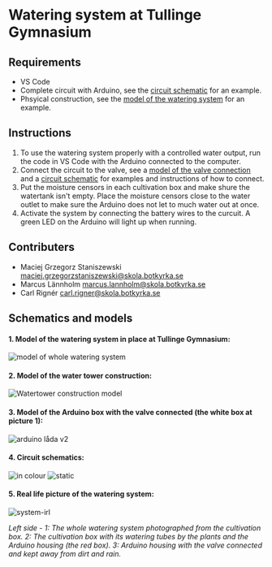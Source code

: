 # Watering system at Tullinge Gymnasium

## Requirements
* VS Code
* Complete circuit with Arduino, see the [circuit schematic](https://github.com/tullinge/watering-system/blob/master/README.md#4-circuit-schematic) for an example.
* Phsyical construction, see the [model of the watering system](https://github.com/tullinge/watering-system/blob/master/README.md#schematics-and-models) for an example.

## Instructions
1. To use the watering system properly with a controlled water output, run the code in VS Code with the Arduino connected to the computer.
2. Connect the circuit to the valve, see a [model of the valve connection](https://github.com/tullinge/watering-system/blob/master/README.md#3-model-of-the-arduino-box-with-the-valve-connected-the-white-box-at-picture-1) and a [circuit schematic](https://github.com/tullinge/watering-system/blob/master/README.md#4-circuit-schematic) for examples and instructions of how to connect.
3. Put the moisture censors in each cultivation box and make shure the watertank isn't empty. Place the moisture censors close to the water outlet to make sure the Arduino does not let to much water out at once.
4. Activate the system by connecting the battery wires to the curcuit. A green LED on the Arduino will light up when running.

## Contributers
* Maciej Grzegorz Staniszewski maciej.grzegorzstaniszewski@skola.botkyrka.se
* Marcus Lännholm marcus.lannholm@skola.botkyrka.se
* Carl Rignér carl.rigner@skola.botkyrka.se

## Schematics and models
#### 1. Model of the watering system in place at Tullinge Gymnasium:
![model of whole watering system](https://user-images.githubusercontent.com/62376944/80419396-5eeb9680-88d9-11ea-9179-14effc18067e.jpg)

#### 2. Model of the water tower construction:
![Watertower construction model](https://user-images.githubusercontent.com/62376944/80419428-6e6adf80-88d9-11ea-9922-7097ab1123a0.jpg)

#### 3. Model of the Arduino box with the valve connected (the white box at picture 1):
![arduino låda v2](https://user-images.githubusercontent.com/62376944/80630658-d85bc400-8a54-11ea-8709-cd1887b3dcff.jpg)

#### 4. Circuit schematics:
![in colour](https://user-images.githubusercontent.com/62376944/83003088-1e815480-a00e-11ea-976c-afcb84f56610.png)
![static](https://user-images.githubusercontent.com/62376944/83003117-280abc80-a00e-11ea-9b49-49982453823e.png)

#### 5. Real life picture of the watering system:
![system-irl](https://user-images.githubusercontent.com/62376944/83065615-118f5000-a064-11ea-83b4-c901695746da.jpg)

_Left side - 1: The whole watering system photographed from the cultivation box. 2: The cultivation box with its watering tubes by the plants and the Arduino housing (the red box). 3: Arduino housing with the valve connected and kept away from dirt and rain._
